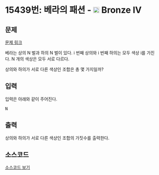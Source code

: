 # 15439번: 베라의 패션 - <img src="https://static.solved.ac/tier_small/2.svg" style="height:20px" /> Bronze IV

<!-- performance -->

<!-- 문제 제출 후 깃허브에 푸시를 했을 때 제출한 코드의 성능이 입력될 공간입니다.-->

<!-- end -->

## 문제

[문제 링크](https://boj.kr/15439)


<p>베라는 상의 N 벌과 하의 N 벌이 있다. i 번째 상의와 i 번째 하의는 모두 색상 i를 가진다. N 개의 색상은 모두 서로 다르다.</p>

<p>상의와 하의가 서로 다른 색상인 조합은 총 몇 가지일까?</p>



## 입력


<p>입력은 아래와 같이 주어진다.</p>

<pre>N</pre>



## 출력


<p>상의와 하의가 서로 다른 색상인 조합의 가짓수를 출력한다.</p>



## 소스코드

[소스코드 보기](베라의%20패션.ipynb)